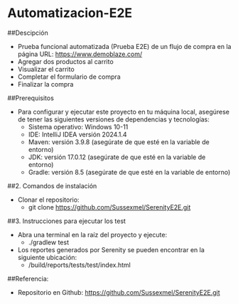 # Automatizacion-E2E

##Descipción 
- Prueba funcional automatizada (Prueba E2E) de un flujo de compra en la página URL: https://www.demoblaze.com/
- Agregar dos productos al carrito
- Visualizar el carrito
- Completar el formulario de compra
- Finalizar la compra

##Prerequisitos
- Para configurar y ejecutar este proyecto en tu máquina local, asegúrese de tener las siguientes versiones de dependencias y tecnologías:
  - Sistema operativo: Windows 10-11
  - IDE: IntelliJ IDEA versión 2024.1.4
  - Maven: versión 3.9.8 (asegúrate de que esté en la variable de entorno)
  - JDK: versión 17.0.12 (asegúrate de que esté en la variable de entorno)
  - Gradle: versión 8.5 (asegúrate de que esté en la variable de entorno)

##2. Comandos de instalación
- Clonar el repositorio:
  - git clone https://github.com/Sussexmel/SerenityE2E.git
  
##3. Instrucciones para ejecutar los test
- Abra una terminal en la raíz del proyecto y ejecute:
  - ./gradlew test
- Los reportes generados por Serenity se pueden encontrar en la siguiente ubicación:
  - /build/reports/tests/test/index.html

##Referencia:
- Repositorio en Github: https://github.com/Sussexmel/SerenityE2E.git
